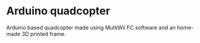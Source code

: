 # Arduino quadcopter
Arduino based quadcopter made using MultiWii FC software and an home-made 3D printed frame.
